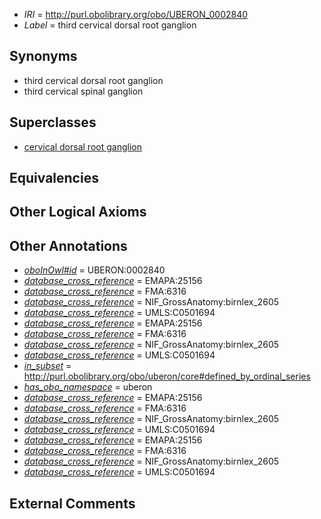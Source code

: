  * *IRI* = http://purl.obolibrary.org/obo/UBERON_0002840
 * *Label* = third cervical dorsal root ganglion

## Synonyms

 * third cervical dorsal root ganglion
 * third cervical spinal ganglion

## Superclasses

 * [cervical dorsal root ganglion](../../UBERON/34/UBERON_0002834.md)

## Equivalencies


## Other Logical Axioms


## Other Annotations

 * *[oboInOwl#id](../../id/oboInOwl#id.md)* = UBERON:0002840
 * *[database_cross_reference](../../ef/oboInOwl#hasDbXref.md)* = EMAPA:25156
 * *[database_cross_reference](../../ef/oboInOwl#hasDbXref.md)* = FMA:6316
 * *[database_cross_reference](../../ef/oboInOwl#hasDbXref.md)* = NIF_GrossAnatomy:birnlex_2605
 * *[database_cross_reference](../../ef/oboInOwl#hasDbXref.md)* = UMLS:C0501694
 * *[database_cross_reference](../../ef/oboInOwl#hasDbXref.md)* = EMAPA:25156
 * *[database_cross_reference](../../ef/oboInOwl#hasDbXref.md)* = FMA:6316
 * *[database_cross_reference](../../ef/oboInOwl#hasDbXref.md)* = NIF_GrossAnatomy:birnlex_2605
 * *[database_cross_reference](../../ef/oboInOwl#hasDbXref.md)* = UMLS:C0501694
 * *[in_subset](../../et/oboInOwl#inSubset.md)* = http://purl.obolibrary.org/obo/uberon/core#defined_by_ordinal_series
 * *[has_obo_namespace](../../ce/oboInOwl#hasOBONamespace.md)* = uberon
 * *[database_cross_reference](../../ef/oboInOwl#hasDbXref.md)* = EMAPA:25156
 * *[database_cross_reference](../../ef/oboInOwl#hasDbXref.md)* = FMA:6316
 * *[database_cross_reference](../../ef/oboInOwl#hasDbXref.md)* = NIF_GrossAnatomy:birnlex_2605
 * *[database_cross_reference](../../ef/oboInOwl#hasDbXref.md)* = UMLS:C0501694
 * *[database_cross_reference](../../ef/oboInOwl#hasDbXref.md)* = EMAPA:25156
 * *[database_cross_reference](../../ef/oboInOwl#hasDbXref.md)* = FMA:6316
 * *[database_cross_reference](../../ef/oboInOwl#hasDbXref.md)* = NIF_GrossAnatomy:birnlex_2605
 * *[database_cross_reference](../../ef/oboInOwl#hasDbXref.md)* = UMLS:C0501694

## External Comments

